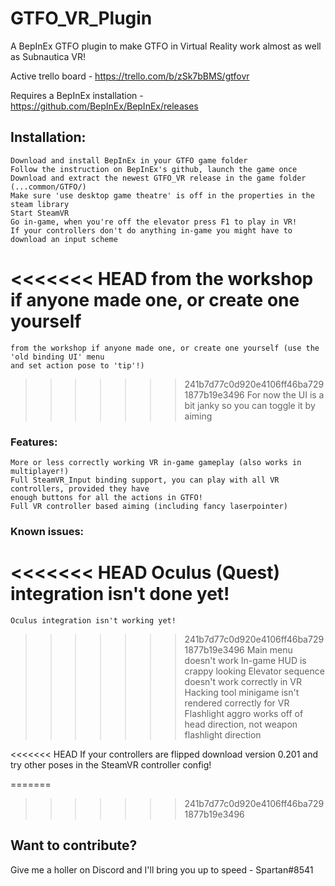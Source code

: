 # GTFO_VR_Plugin
A BepInEx GTFO plugin to make GTFO in Virtual Reality work almost as well as Subnautica VR!

Active trello board - https://trello.com/b/zSk7bBMS/gtfovr

Requires a BepInEx installation - https://github.com/BepInEx/BepInEx/releases 

## Installation: 

	Download and install BepInEx in your GTFO game folder
	Follow the instruction on BepInEx's github, launch the game once
	Download and extract the newest GTFO_VR release in the game folder (...common/GTFO/)
	Make sure 'use desktop game theatre' is off in the properties in the steam library
	Start SteamVR
	Go in-game, when you're off the elevator press F1 to play in VR!
	If your controllers don't do anything in-game you might have to download an input scheme 
<<<<<<< HEAD
	from the workshop if anyone made one, or create one yourself
=======
	from the workshop if anyone made one, or create one yourself (use the 'old binding UI' menu 
	and set action pose to 'tip'!)
>>>>>>> 241b7d77c0d920e4106ff46ba7291877b19e3496
	For now the UI is a bit janky so you can toggle it by aiming
	
### Features:
	More or less correctly working VR in-game gameplay (also works in multiplayer!)
	Full SteamVR_Input binding support, you can play with all VR controllers, provided they have 
	enough buttons for all the actions in GTFO!
	Full VR controller based aiming (including fancy laserpointer)
	


### Known issues: 
<<<<<<< HEAD
	Oculus (Quest) integration isn't done yet!
=======
	Oculus integration isn't working yet!
>>>>>>> 241b7d77c0d920e4106ff46ba7291877b19e3496
	Main menu doesn't work
	In-game HUD is crappy looking 
	Elevator sequence doesn't work correctly in VR 
	Hacking tool minigame isn't rendered correctly for VR
	Flashlight aggro works off of head direction, not weapon flashlight direction
	
<<<<<<< HEAD
	If your controllers are flipped download version 0.201 and try other poses in the SteamVR controller config!
	
=======
>>>>>>> 241b7d77c0d920e4106ff46ba7291877b19e3496


## Want to contribute?

Give me a holler on Discord and I'll bring you up to speed - Spartan#8541 
